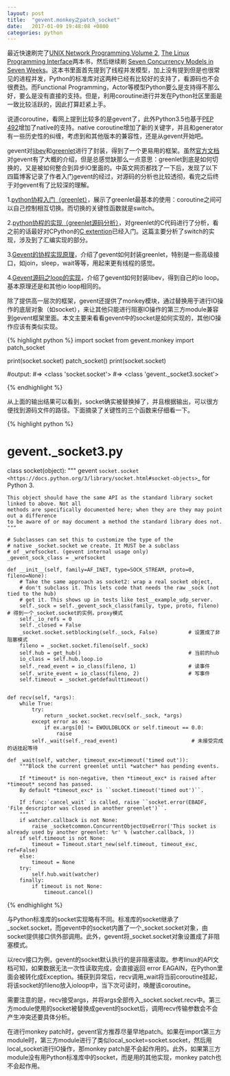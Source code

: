 ```yaml
---
layout: post
title:  "gevent.monkey之patch_socket"
date:   2017-01-09 19:48:08 +0800
categories: python
---
```


最近快速刷完了[UNIX Network Programming,Volume 2][unix-network-p], [The Linux Programming Interface][linux-p-i]两本书，然后继续刷 [Seven Concurrency Models in Seven Weeks][seven-con]。这本书里面首先提到了线程并发模型，加上没有提到但是也很常见的进程并发，Python的标准库对这两种已经有比较好的支持了，看源码也不会很费劲。而Functional Programming，Actor等模型Python要么是支持得不那么好，要么是没有直接的支持。但是，利用coroutine进行并发在Python社区里面是一致比较活跃的，因此打算赶紧上手。

说道coroutine，看网上提到比较多的是gevent了，此外Python3.5也基于[PEP 492][PEP492]增加了native的支持。native coroutine增加了新的关键字，并且和generator有一些历史性的纠缠，考虑到和其他版本的兼容性，还是从gevent开始吧。

gevent对[libev][libev]和[greenlet][greenlet]进行了封装，得到了一个更易用的框架。虽然[官方文档][gevent]对gevent有了大概的介绍，但是总感觉缺那么一点意思：greenlet到底是如何切换的，又是被如何整合到异步IO里面的。中英文网页都找了一下后，发现了以下四篇博客记录了作者入门gevent的经过，对源码的分析也比较透彻，看完之后终于对gevent有了比较深的理解。

1.[python协程入门（greenlet）][python-greenlet]，展示了greenlet最基本的使用：coroutine之间可以自己控制相互切换。而切换的关键性函数就是switch。

2.[python协程的实现（greenlet源码分析）][greenlet-source]，对greenlet的C代码进行了分析，看之前的话最好对CPython的[C extention][c-extention]已经入门。这篇主要分析了switch的实现，涉及到了汇编实现的部分。

3.[Gevent的协程实现原理][gevent]，介绍了gevent如何封装greenlet，特别是一些高级接口，如join，sleep，wait等等，用起来更有线程的感觉。

4.[Gevent源码之loop的实现][gevent-loop]，介绍了gevent如何封装libev，得到自己的io loop。基本原理还是和其他io loop相同的。

除了提供高一层次的框架，gevent还提供了monkey模块，通过替换用于进行IO操作的底层对象（如socket），来让其他只能进行阻塞IO操作的第三方module兼容到gevent框架里面。本文主要来看看gevent中的socket是如何实现的，其他IO操作应该有类似实现。

{% highlight python %}
import socket
from gevent.monkey import patch_socket

print(socket.socket)
patch_socket()
print(socket.socket)

#output:
#=> <class 'socket.socket'>
#=> <class 'gevent._socket3.socket'>

{% endhighlight %}

从上面的输出结果可以看到，socket确实被替换掉了，并且根据输出，可以很方便找到源码文件的路径。下面摘录了关键性的三个函数来仔细看一下。

{% highlight python %}
# gevent._socket3.py

class socket(object):
    """
    gevent `socket.socket <https://docs.python.org/3/library/socket.html#socket-objects>`_
    for Python 3.

    This object should have the same API as the standard library socket linked to above. Not all
    methods are specifically documented here; when they are they may point out a difference
    to be aware of or may document a method the standard library does not.
    """

    # Subclasses can set this to customize the type of the
    # native _socket.socket we create. It MUST be a subclass
    # of _wrefsocket. (gevent internal usage only)
    _gevent_sock_class = _wrefsocket

    def __init__(self, family=AF_INET, type=SOCK_STREAM, proto=0, fileno=None):
        # Take the same approach as socket2: wrap a real socket object,
        # don't subclass it. This lets code that needs the raw _sock (not tied to the hub)
        # get it. This shows up in tests like test__example_udp_server.
        self._sock = self._gevent_sock_class(family, type, proto, fileno)      # 得到一个_socket.socket的实例，proxy模式 
        self._io_refs = 0
        self._closed = False
        _socket.socket.setblocking(self._sock, False)          # 设置成了非阻塞模式
        fileno = _socket.socket.fileno(self._sock)
        self.hub = get_hub()                                   # 当前的hub
        io_class = self.hub.loop.io
        self._read_event = io_class(fileno, 1)                 # 读事件
        self._write_event = io_class(fileno, 2)                # 写事件
        self.timeout = _socket.getdefaulttimeout()


    def recv(self, *args):
        while True:
            try:
                return _socket.socket.recv(self._sock, *args) 
            except error as ex:
                if ex.args[0] != EWOULDBLOCK or self.timeout == 0.0:
                    raise
            self._wait(self._read_event)                        # 未接受完成的话挂起等待

    def _wait(self, watcher, timeout_exc=timeout('timed out')):
        """Block the current greenlet until *watcher* has pending events.

        If *timeout* is non-negative, then *timeout_exc* is raised after *timeout* second has passed.
        By default *timeout_exc* is ``socket.timeout('timed out')``.

        If :func:`cancel_wait` is called, raise ``socket.error(EBADF, 'File descriptor was closed in another greenlet')``.
        """
        if watcher.callback is not None:
            raise _socketcommon.ConcurrentObjectUseError('This socket is already used by another greenlet: %r' % (watcher.callback, ))
        if self.timeout is not None:
            timeout = Timeout.start_new(self.timeout, timeout_exc, ref=False)
        else:
            timeout = None
        try:
            self.hub.wait(watcher)
        finally:
            if timeout is not None:
                timeout.cancel()

{% endhighlight %}

与Python标准库的socket实现略有不同。标准库的socket继承了_socket.socket，而gevent中的socket内置了一个_socket.socket对象，由socket提供接口供外部调用。此外，gevent将_socket.socket对象设置成了非阻塞模式。

以recv接口为例，gevent的socket默认执行的是非阻塞读取。参考linux的API文档可知，如果数据无法一次性读取完成，会直接返回
error EAGAIN，在Python里面会被转化成Exception。捕获到异常后，recv调用_wait将当前coroutine挂起，将该socket的fileno放入ioloop中，当下次可读时，唤醒该coroutine。

需要注意的是，recv接受args，并将args全部传入_socket.socket.recv中。第三方module使用的socket被替换成gevent的socket后，调用recv传输参数会不会产生冲突还要具体分析。

在进行monkey patch时，gevent官方推荐尽量早地patch。如果在import第三方module时，第三方module进行了类似local_socket=socket.socket，然后用local_socket进行IO操作，那monkey patch是不会起作用的。此外，如果第三方module没有用Python标准库中的socket，而是用的其他实现，monkey patch也不会起作用。


[python-greenlet]: http://blog.csdn.net/fjslovejhl/article/details/38821673
[greenlet-source]: http://blog.csdn.net/fjslovejhl/article/details/38824963
[gevent]: http://blog.csdn.net/fjslovejhl/article/details/39007831
[gevent-loop]: http://blog.csdn.net/fjslovejhl/article/details/39153861
[unix-network-p]: https://www.amazon.cn/dp/B01CK7JI44/ref=sr_1_4?ie=UTF8&qid=1483974145&sr=8-4&keywords=Unix+Network+Programming
[linux-p-i]: https://www.amazon.cn/dp/1593272200/ref=sr_1_1?ie=UTF8&qid=1483974499&sr=8-1&keywords=The+Linux+Programming+Interface
[seven-con]: https://www.amazon.cn/dp/1937785653/ref=sr_1_2?ie=UTF8&qid=1483974684&sr=8-2&keywords=Seven+Concurrency+Models+in+Seven+Weeks
[PEP492]:https://www.python.org/dev/peps/pep-0492/
[c-extention]:https://docs.python.org/3/extending/index.html
[libev]:http://pod.tst.eu/http://cvs.schmorp.de/libev/ev.pod
[greenlet]:https://greenlet.readthedocs.io/en/latest/
[gevent]:http://www.gevent.org/
